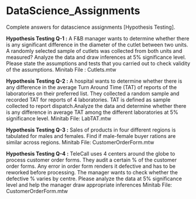# DataScience_Assignments
Complete answers for datascience assignments [Hypothesis Testing].

**Hypothesis Testing Q-1 :** A F&B manager wants to determine whether there is any significant difference in the diameter of the cutlet between two units. A randomly selected sample of cutlets was collected from both units and measured? Analyze the data and draw inferences at 5% significance level. Please state the assumptions and tests that you carried out to check validity of the assumptions.
Minitab File : Cutlets.mtw

**Hypothesis Testing Q-2 :** A hospital wants to determine whether there is any difference in the average Turn Around Time (TAT) of reports of the laboratories on their preferred list. They collected a random sample and recorded TAT for reports of 4 laboratories. TAT is defined as sample collected to report dispatch.Analyze the data and determine whether there is any difference in average TAT among the different laboratories at 5% significance level.
Minitab File: LabTAT.mtw

**Hypothesis Testing Q-3 :** Sales of products in four different regions is tabulated for males and females. Find if male-female buyer rations are similar across regions.
Minitab File: CustomerOrderForm.mtw

**Hypothesis Testing Q-4 :** TeleCall uses 4 centers around the globe to process customer order forms. They audit a certain %  of the customer order forms. Any error in order form renders it defective and has to be reworked before processing.  The manager wants to check whether the defective %  varies by centre. Please analyze the data at 5% significance level and help the manager draw appropriate inferences
Minitab File: CustomerOrderForm.mtw
